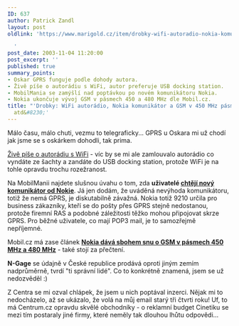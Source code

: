 ```yaml
---
ID: 637
author: Patrick Zandl
layout: post
oldlink: 'https://www.marigold.cz/item/drobky-wifi-autoradio-nokia-komunikator-a-gsm-v-450-mhz-pasmu-atd

  '
post_date: 2003-11-04 11:20:00
post_excerpt: ''
published: true
summary_points:
- Oskar GPRS funguje podle dohody autora.
- Živě píše o autorádiu s WiFi, autor preferuje USB docking station.
- MobilMania se zamýšlí nad poptávkou po novém komunikátoru Nokia.
- Nokia ukončuje vývoj GSM v pásmech 450 a 480 MHz dle Mobil.cz.
title: "'Drobky: WiFi autorádio, Nokia komunikátor a GSM v 450 MHz pásmu"
  atd&#8230;'
---
```


<p>
Málo času, málo chuti, vezmu to telegraficky... GPRS u Oskara mi už chodí jak jsme se s oskárkem dohodli, tak prima. </p>

<p>
<A href="http://www.zive.cz/h/Udelatka/Ar.asp?ARI=113433&amp;CAI=2135" target=_blank>Živě píše o autorádiu s WiFi</A> - víc by se mi ale zamlouvalo autorádio co vyndáte ze šachty a zandáte do USB docking station, protože WiFi je na tohle opravdu trochu rozežranost.</p>

<p>
Na MobilManii najdete slušnou úvahu o tom, zda <STRONG>uživatelé </STRONG><A href="http://www.mobilmania.cz/Mobilnitelefony/Ar.asp?ARI=105578&amp;CAI=2103" target=_blank><STRONG>chtějí nový komunikátor od Nokie</STRONG></A>. Já jen dodám, že uváděná nevýhoda komunikátoru, totiž že nemá GPRS, je diskutabilně závažná. Nokia totiž 9210 určila pro business zákazníky, kteří se do pošty přes GPRS stejně nedostanou, protože firemní RAS a podobné záležitosti těžko mohou připojovat skrze GPRS. Pro běžné uživatele, co mají POP3 mail, je to samozřejmě nepříjemné.</p>

<p>
Mobil.cz má zase článek <A href="http://mobil.idnes.cz/mobilni_komunikace/mobilni_technologie/zpravy-mobilni_technologie/gsm400zruseno031104.html"><STRONG>Nokia dává sbohem snu o GSM v pásmech 450 MHz a 480 MHz</STRONG></A>&#160;- také stojí za přečtení. </p>

<p>
<STRONG>N-Gage</STRONG> se údajně v České republice prodává oproti jiným zemím nadprůměrně, tvrdí "ti správní lidé". Co to konkrétně znamená, jsem se už nedozvěděl :)</p>

<p>
Z Centra se mi ozval chlápek, že jsem u nich poptával inzerci. Nějak mi to nedocházelo, až se ukázalo, že volá na můj email starý tři čtvrti roku! Uf, to má Centrum.cz opravdu skvělé obchodníky - o reklamní budget Cinetiku se mezi tím postaraly jiné firmy, které neměly tak dlouhou lhůtu odpovědi...</p>